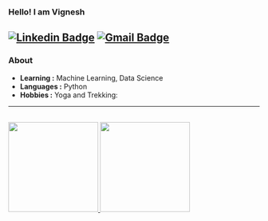 ### Hello! I am Vignesh 
[![Linkedin Badge](https://img.shields.io/badge/-Vignesh-blue?style=flat-square&logo=Linkedin&logoColor=white&link=https://www.linkedin.com/in/vignesh-59b755197//)](https://www.linkedin.com/in/vignesh-59b755197/) [![Gmail Badge](https://img.shields.io/badge/-vignesh.suvarna95@gmail.com-c14438?style=flat-square&logo=Gmail&logoColor=white&link=mailto:vignesh.suvarna95@gmail.com)](mailto:vignesh.suvarna95@gmail.com)
---------------------------------------------------------------------------------------------------------------------------------------------------------------------------------
### About

-  **Learning :** Machine Learning, Data Science
-  **Languages :** Python
-  **Hobbies :** Yoga and Trekking:
--------------------------------------------------------------------------------------------------------------------------------------------------------------------------

<br/>

<a href="https://github.com/AVS1508">
  <img height="180em" src="https://github-readme-stats.vercel.app/api?username=Vig1995&theme=buefy&show_icons=true" />
  <img height="180em" src="https://github-readme-stats.vercel.app/api/top-langs/?username=Vig1995&theme=buefy&layout=compact" />
</a>
